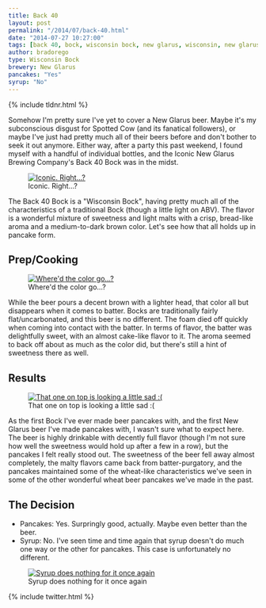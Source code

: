 ```yaml
---
title: Back 40
layout: post
permalink: "/2014/07/back-40.html"
date: "2014-07-27 10:27:00"
tags: [back 40, bock, wisconsin bock, new glarus, wisconsin, new glarus brewing company]
author: bradorego
type: Wisconsin Bock
brewery: New Glarus
pancakes: "Yes"
syrup: "No"
---
```


{% include tldnr.html %}

Somehow I'm pretty sure I've yet to cover a New Glarus beer. Maybe it's my subconscious disgust for Spotted Cow (and its fanatical followers), or maybe I've just had pretty much all of their beers before and don't bother to seek it out anymore. Either way, after a party this past weekend, I found myself with a handful of individual bottles, and the Iconic New Glarus Brewing Company's Back 40 Bock was in the midst.

<figure class="imageWrap">
  <a href="{{ site.url }}/assets/full/back40/beer.jpg" target="_blank">
    <img src="{{ site.url }}/assets/compressed/back40/beer.jpg" alt="Iconic. Right...?" />
  </a>
  <figcaption>
    Iconic. Right...?
  </figcaption>
</figure>

The Back 40 Bock is a "Wisconsin Bock", having pretty much all of the characteristics of a traditional Bock (though a little light on ABV). The flavor is a wonderful mixture of sweetness and light malts with a crisp, bread-like aroma and a medium-to-dark brown color. Let's see how that all holds up in pancake form.

## Prep/Cooking

<figure class="imageWrap">
  <a href="{{ site.url }}/assets/full/back40/batter.jpg" target="_blank">
    <img src="{{ site.url }}/assets/compressed/back40/batter.jpg" alt="Where'd the color go...?" />
  </a>
  <figcaption>
    Where'd the color go...?
  </figcaption>
</figure>

While the beer pours a decent brown with a lighter head, that color all but disappears when it comes to batter. Bocks are traditionally fairly flat/uncarbonated, and this beer is no different. The foam died off quickly when coming into contact with the batter. In terms of flavor, the batter was delightfully sweet, with an almost cake-like flavor to it. The aroma seemed to back off about as much as the color did, but there's still a hint of sweetness there as well.

## Results

<figure class="imageWrap">
  <a href="{{ site.url }}/assets/full/back40/pancakes.jpg" target="_blank">
    <img src="{{ site.url }}/assets/compressed/back40/pancakes.jpg" alt="That one on top is looking a little sad :(" />
  </a>
  <figcaption>
    That one on top is looking a little sad :(
  </figcaption>
</figure>

As the first Bock I've ever made beer pancakes with, and the first New Glarus beer I've made pancakes with, I wasn't sure what to expect here. The beer is highly drinkable with decently full flavor (though I'm not sure how well the sweetness would hold up after a few in a row), but the pancakes I felt really stood out. The sweetness of the beer fell away almost completely, the malty flavors came back from batter-purgatory, and the pancakes maintained some of the wheat-like characteristics we've seen in some of the other wonderful wheat beer pancakes we've made in the past.

## The Decision

* Pancakes: Yes. Surpringly good, actually. Maybe even better than the beer.
* Syrup: No. I've seen time and time again that syrup doesn't do much one way or the other for pancakes. This case is unfortunately no different.

<figure class="imageWrap">
  <a href="{{ site.url }}/assets/full/back40/syrup.jpg" target="_blank">
    <img src="{{ site.url }}/assets/compressed/back40/syrup.jpg" alt="Syrup does nothing for it once again" />
  </a>
  <figcaption>
    Syrup does nothing for it once again
  </figcaption>
</figure>

{% include twitter.html %}
